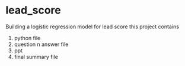 # lead_score
Building a logistic regression model for lead score 
this project contains
1) python file
2) question n answer file
3) ppt
4) final summary file
